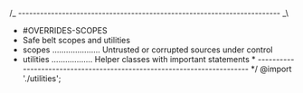 /_ ------------------------------------------------------------------------ _\

- #OVERRIDES-SCOPES
- Safe belt scopes and utilities
- scopes ..................... Untrusted or corrupted sources under control
- utilities .................. Helper classes with important statements \* ------------------------------------------------------------------------ \*/
  @import './utilities';
